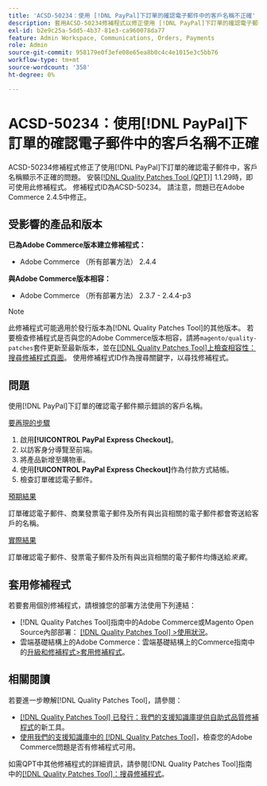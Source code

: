 ```yaml
---
title: 'ACSD-50234：使用 [!DNL PayPal]下訂單的確認電子郵件中的客戶名稱不正確'
description: 套用ACSD-50234修補程式以修正使用 [!DNL PayPal]下訂單的確認電子郵件中客戶名稱顯示不正確的Adobe Commerce問題。
exl-id: b2e9c25a-5dd5-4b37-81e3-ca960078da77
feature: Admin Workspace, Communications, Orders, Payments
role: Admin
source-git-commit: 958179e0f3efe08e65ea8b0c4c4e1015e3c5bb76
workflow-type: tm+mt
source-wordcount: '358'
ht-degree: 0%

---
```


# ACSD-50234：使用[!DNL PayPal]下訂單的確認電子郵件中的客戶名稱不正確

ACSD-50234修補程式修正了使用[!DNL PayPal]下訂單的確認電子郵件中，客戶名稱顯示不正確的問題。 安裝[[!DNL Quality Patches Tool (QPT)]](/help/announcements/adobe-commerce-announcements/magento-quality-patches-released-new-tool-to-self-serve-quality-patches.md) 1.1.29時，即可使用此修補程式。 修補程式ID為ACSD-50234。 請注意，問題已在Adobe Commerce 2.4.5中修正。

## 受影響的產品和版本

**已為Adobe Commerce版本建立修補程式：**

* Adobe Commerce （所有部署方法） 2.4.4

**與Adobe Commerce版本相容：**

* Adobe Commerce （所有部署方法） 2.3.7 - 2.4.4-p3

>[!NOTE]
>
>此修補程式可能適用於發行版本為[!DNL Quality Patches Tool]的其他版本。 若要檢查修補程式是否與您的Adobe Commerce版本相容，請將`magento/quality-patches`套件更新至最新版本，並在[[!DNL Quality Patches Tool]上檢查相容性：搜尋修補程式頁面](https://experienceleague.adobe.com/tools/commerce-quality-patches/index.html)。 使用修補程式ID作為搜尋關鍵字，以尋找修補程式。

## 問題

使用[!DNL PayPal]下訂單的確認電子郵件顯示錯誤的客戶名稱。

<u>要再現的步驟</u>

1. 啟用&#x200B;**[!UICONTROL PayPal Express Checkout]**。
1. 以訪客身分導覽至前端。
1. 將產品新增至購物車。
1. 使用&#x200B;**[!UICONTROL PayPal Express Checkout]**&#x200B;作為付款方式結帳。
1. 檢查訂單確認電子郵件。

<u>預期結果</u>

訂單確認電子郵件、商業發票電子郵件及所有與出貨相關的電子郵件都會寄送給客戶的名稱。

<u>實際結果</u>

訂單確認電子郵件、發票電子郵件及所有與出貨相關的電子郵件均傳送給&#x200B;*來賓*。

## 套用修補程式

若要套用個別修補程式，請根據您的部署方法使用下列連結：

* [!DNL Quality Patches Tool]指南中的Adobe Commerce或Magento Open Source內部部署： [[!DNL Quality Patches Tool] >使用狀況](https://experienceleague.adobe.com/docs/commerce-operations/tools/quality-patches-tool/usage.html)。
* 雲端基礎結構上的Adobe Commerce：雲端基礎結構上的Commerce指南中的[升級和修補程式>套用修補程式](https://experienceleague.adobe.com/docs/commerce-cloud-service/user-guide/develop/upgrade/apply-patches.html)。

## 相關閱讀

若要進一步瞭解[!DNL Quality Patches Tool]，請參閱：

* [[!DNL Quality Patches Tool] 已發行：我們的支援知識庫提供自助式品質修補程式](/help/announcements/adobe-commerce-announcements/magento-quality-patches-released-new-tool-to-self-serve-quality-patches.md)的新工具。
* [使用我們的支援知識庫中的 [!DNL Quality Patches Tool]](/help/support-tools/patches-available-in-qpt-tool/check-patch-for-magento-issue-with-magento-quality-patches.md)，檢查您的Adobe Commerce問題是否有修補程式可用。

如需QPT中其他修補程式的詳細資訊，請參閱[!DNL Quality Patches Tool]指南中的[[!DNL Quality Patches Tool]：搜尋修補程式](https://experienceleague.adobe.com/tools/commerce-quality-patches/index.html)。
